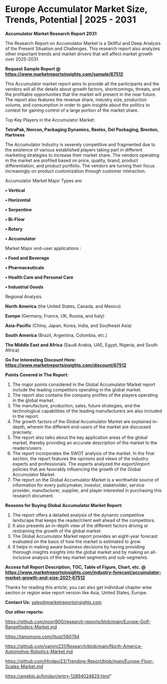 # Europe Accumulator Market Size, Trends, Potential | 2025 - 2031

<strong>Accumulator Market Research Report 2031</strong>

The Research Report on Accumulator Market is a Skillful and Deep Analysis of the Present Situation and Challenges. This research report also analyzes other important trends and market drivers that will affect market growth over 2025-2031.

<strong>Request Sample Report @ <a href=https://www.marketreportsinsights.com/sample/67512>https://www.marketreportsinsights.com/sample/67512</a></strong>

This Accumulator market report aims to provide all the participants and the vendors will all the details about growth factors, shortcomings, threats, and the profitable opportunities that the market will present in the near future. The report also features the revenue share, industry size, production volume, and consumption in order to gain insights about the politics to contest for gaining control of a large portion of the market share.

Top Key Players in the Accumulator Market:

<strong>TetraPak, Nercon, Packaging Dynamics, Reelex, Del Packaging, Brenton, Hartness</strong>

The Accumulator Industry is severely competitive and fragmented due to the existence of various established players taking part in different marketing strategies to increase their market share. The vendors operating in the market are profiled based on price, quality, brand, product differentiation, and product portfolio. The vendors are turning their focus increasingly on product customization through customer interaction.

Accumulator Market Major Types are:

<strong>• Vertical

• Horizontal

• Serpentine

• Bi-Flow

• Rotary

• Accumulator</strong>

Market Major end-user applications :

<strong>• Food and Beverage

• Pharmaceuticals

• Health Care and Personal Care

• Industrial Goods</strong>

Regional Analysis

</u><strong><b>North America</b></strong> (the United States, Canada, and Mexico)

<strong><b>Europe </b></strong>(Germany, France, UK, Russia, and Italy)

<strong><b>Asia-Pacific</b></strong> (China, Japan, Korea, India, and Southeast Asia)

<strong><b>South America</b></strong> (Brazil, Argentina, Colombia, etc.)

<strong><b>The Middle East and Africa</b></strong> (Saudi Arabia, UAE, Egypt, Nigeria, and South Africa)

<strong>Go For Interesting Discount Here: <a href=https://www.marketreportsinsights.com/discount/67512>https://www.marketreportsinsights.com/discount/67512</a></strong>

<strong>Points Covered in The Report:</strong>
<ol>
  <li>The major points considered in the Global Accumulator Market report include the leading competitors operating in the global market.</li>
  <li>The report also contains the company profiles of the players operating in the global market.</li>
  <li>The manufacture, production, sales, future strategies, and the technological capabilities of the leading manufacturers are also included in the report.</li>
  <li>The growth factors of the Global Accumulator Market are explained in-depth, wherein the different end-users of the market are discussed precisely.</li>
  <li>The report also talks about the key application areas of the global market, thereby providing an accurate description of the market to the readers/users.</li>
  <li>The report incorporates the SWOT analysis of the market. In the final section, the report features the opinions and views of the industry experts and professionals. The experts analyzed the export/import policies that are favorably influencing the growth of the Global Accumulator Market.</li>
  <li>The report on the Global Accumulator Market is a worthwhile source of information for every policymaker, investor, stakeholder, service provider, manufacturer, supplier, and player interested in purchasing this research document.</li>
</ol>
<strong>Reasons for Buying Global Accumulator Market Report:</strong>

<ol>
  <li>The report offers a detailed analysis of the dynamic competitive landscape that keeps the reader/client well ahead of the competitors.</li>
  <li>It also presents an in-depth view of the different factors driving or restraining the growth of the global market.</li>
  <li>The Global Accumulator Market report provides an eight-year forecast evaluated on the basis of how the market is estimated to grow.</li>
  <li>It helps in making aware business decisions by having providing thorough insights insights into the global market and by making an all-inclusive analysis of the key market segments and sub-segments.</li>
</ol>
<strong>Access full Report Description, TOC, Table of Figure, Chart, etc. @ <a href=https://www.marketreportsinsights.com/industry-forecast/accumulator-market-growth-and-size-2021-67512>https://www.marketreportsinsights.com/industry-forecast/accumulator-market-growth-and-size-2021-67512</a></strong>


Thanks for reading this article; you can also get individual chapter wise section or region wise report version like Asia, United States, Europe.

<strong>Contact Us:</strong>
sales@marketreportsinsights.com

<strong>Our other reports:</strong>

<a href=https://github.com/noori900/research-reports/blob/main/Europe-Golf-Rangefinders-Market.md>https://github.com/noori900/research-reports/blob/main/Europe-Golf-Rangefinders-Market.md</a>

<a href=https://tanomuno.com/illust/560784>https://tanomuno.com/illust/560784</a>

<a href=https://github.com/yamini231/Research/blob/main/North-America-Automotive-Robotics-Market.md>https://github.com/yamini231/Research/blob/main/North-America-Automotive-Robotics-Market.md</a>

<a href=https://github.com/Hindavi23/Trending-Report/blob/main/Europe-Floor-Scales-Market.md>https://github.com/Hindavi23/Trending-Report/blob/main/Europe-Floor-Scales-Market.md</a>

<a href=https://ameblo.jp/hindavi/entry-12894024829.html>https://ameblo.jp/hindavi/entry-12894024829.html</a>"
